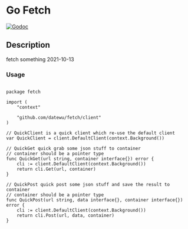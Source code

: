# Go Fetch

[![Godoc](http://img.shields.io/badge/go-documentation-blue.svg?style=flat-square)](https://godoc.org/github.com/datewu/fetch)

## Description
fetch something 2021-10-13

### Usage
```golang

package fetch

import (
	"context"

	"github.com/datewu/fetch/client"
)

// QuickClient is a quick client which re-use the default client
var QuickClient = client.DefaultClient(context.Background())

// QuickGet quick grab some json stuff to container
// container should be a pointer type
func QuickGet(url string, container interface{}) error {
	cli := client.DefaultClient(context.Background())
	return cli.Get(url, container)
}

// QuickPost quick post some json stuff and save the result to container
// container should be a pointer type
func QuickPost(url string, data interface{}, container interface{}) error {
	cli := client.DefaultClient(context.Background())
	return cli.Post(url, data, container)
}


```